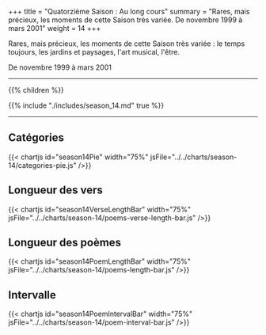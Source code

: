 +++
title = "Quatorzième Saison : Au long cours"
summary = "Rares, mais précieux, les moments de cette Saison très variée. De novembre 1999 à mars 2001"
weight = 14
+++

Rares, mais précieux, les moments de cette Saison très variée : le temps toujours, les jardins et paysages, l'art musical, l'être.

De novembre 1999 à mars 2001

---
{{% children  %}}

{{% include "./includes/season_14.md" true %}}

---
## Catégories
{{< chartjs id="season14Pie" width="75%" jsFile="../../charts/season-14/categories-pie.js" />}}
## Longueur des vers
{{< chartjs id="season14VerseLengthBar" width="75%" jsFile="../../charts/season-14/poems-verse-length-bar.js" />}}
## Longueur des poèmes
{{< chartjs id="season14PoemLengthBar" width="75%" jsFile="../../charts/season-14/poems-length-bar.js" />}}
## Intervalle
{{< chartjs id="season14PoemIntervalBar" width="75%" jsFile="../../charts/season-14/poem-interval-bar.js" />}}
